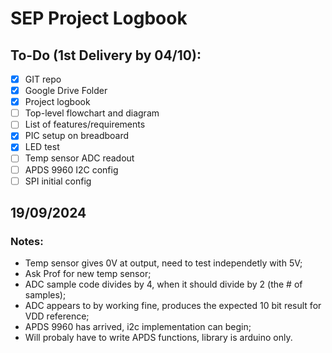 # SEP Project Logbook
<!-- TODO STARTS HERE -->
## To-Do (1st Delivery by 04/10):

- [x] GIT repo
- [x] Google Drive Folder
- [x] Project logbook
- [ ] Top-level flowchart and diagram
- [ ] List of features/requirements
- [x] PIC setup on breadboard
- [x] LED test
- [ ] Temp sensor ADC readout
- [ ] APDS 9960 I2C config
- [ ] SPI initial config
<!-- TODO ENDS HERE -->

<!-- NEW LOG ENTRY STARTS HERE -->

## 19/09/2024

### Notes:

- Temp sensor gives 0V at output, need to test independetly with 5V;
- Ask Prof for new temp sensor;
- ADC sample code divides by 4, when it should divide by 2 (the # of samples);
- ADC appears to by working fine, produces the expected 10 bit result for VDD reference;
- APDS 9960 has arrived, i2c implementation can begin;
- Will probaly have to write APDS functions, library is arduino only.

<!-- NEW LOG ENTRY ENDS HERE -->


